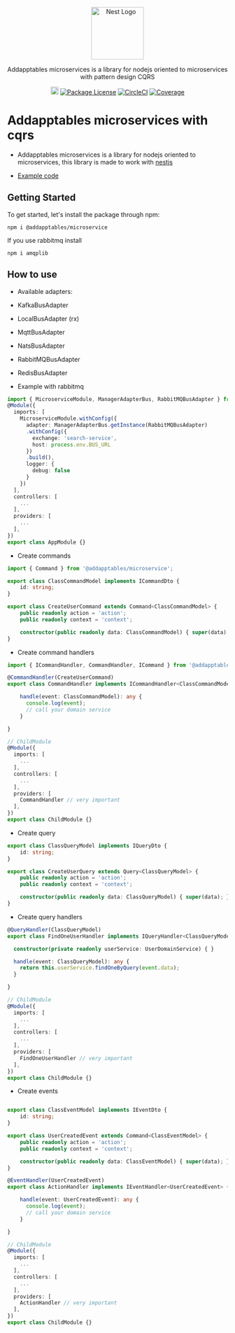 <p align="center">
  <a href="http://addapptables.com/admin/dashboard" target="blank"><img src="http://addapptables.com/assets/images/logo/addaptables.svg" width="120" alt="Nest Logo" /></a>
</p>

  <p align="center">Addapptables microservices is a library for nodejs oriented to microservices with pattern design CQRS</p>
    <p align="center">
<a href="https://badge.fury.io/js/%40addapptables%2Fmicroservice"><img src="https://badge.fury.io/js/%40addapptables%2Fmicroservice.svg" alt="npm version" height="18"></a>
<a href="https://www.npmjs.com/~nestjscore" target="_blank"><img src="https://img.shields.io/npm/l/@nestjs/core.svg" alt="Package License" /></a>
<a href="https://circleci.com/gh/nestjs/nest" target="_blank"><img src="https://img.shields.io/circleci/build/github/nestjs/nest/master" alt="CircleCI" /></a>
<a href="https://coveralls.io/github/nestjs/nest?branch=master" target="_blank"><img src="https://coveralls.io/repos/github/nestjs/nest/badge.svg?branch=master#9" alt="Coverage" /></a>
</p>

# Addapptables microservices with cqrs

- Addapptables microservices is a library for nodejs oriented to microservices,
this library is made to work with [nestjs](https://docs.nestjs.com/)

- [Example code](https://github.com/addapptables/boilerplate)

## Getting Started
To get started, let's install the package through npm:

```
npm i @addapptables/microservice
```

If you use rabbitmq install
```
npm i amqplib
```

## How to use
- Available adapters:
- KafkaBusAdapter
- LocalBusAdapter (rx)
- MqttBusAdapter
- NatsBusAdapter
- RabbitMQBusAdapter
- RedisBusAdapter

- Example with rabbitmq
```typescript
import { MicroserviceModule, ManagerAdapterBus, RabbitMQBusAdapter } from '@addapptables/microservice';
@Module({
  imports: [
    MicroserviceModule.withConfig({
      adapter: ManagerAdapterBus.getInstance(RabbitMQBusAdapter)
      .withConfig({
        exchange: 'search-service',
        host: process.env.BUS_URL
      })
      .build(),
      logger: {
        debug: false
      }
    })
  ],
  controllers: [
    ...
  ],
  providers: [
    ...
  ],
})
export class AppModule {}
```

- Create commands

```typescript
import { Command } from '@addapptables/microservice';

export class ClassCommandModel implements ICommandDto {
    id: string;
}

export class CreateUserCommand extends Command<ClassCommandModel> {
    public readonly action = 'action';
    public readonly context = 'context';

    constructor(public readonly data: ClassCommandModel) { super(data); }
}
```

- Create command handlers
```typescript
import { ICommandHandler, CommandHandler, ICommand } from '@addapptables/cqrs';

@CommandHandler(CreateUserCommand)
export class CommandHandler implements ICommandHandler<ClassCommandModel> {

    handle(event: ClassCommandModel): any {
      console.log(event);
      // call your domain service
    }

}

// ChildModule
@Module({
  imports: [
    ...
  ],
  controllers: [
    ...
  ],
  providers: [
    CommandHandler // very important
  ],
})
export class ChildModule {}
```

- Create query

```typescript
export class ClassQueryModel implements IQueryDto {
    id: string;
}

export class CreateUserQuery extends Query<ClassQueryModel> {
    public readonly action = 'action';
    public readonly context = 'context';

    constructor(public readonly data: ClassQueryModel) { super(data); }
}
```

- Create query handlers
```typescript
@QueryHandler(ClassQueryModel)
export class FindOneUserHandler implements IQueryHandler<ClassQueryModel> {

  constructor(private readonly userService: UserDomainService) { }

  handle(event: ClassQueryModel): any {
    return this.userService.findOneByQuery(event.data);
  }

}

// ChildModule
@Module({
  imports: [
    ...
  ],
  controllers: [
    ...
  ],
  providers: [
    FindOneUserHandler // very important
  ],
})
export class ChildModule {}
```

- Create events

```typescript

export class ClassEventModel implements IEventDto {
    id: string;
}

export class UserCreatedEvent extends Command<ClassEventModel> {
    public readonly action = 'action';
    public readonly context = 'context';

    constructor(public readonly data: ClassEventModel) { super(data); }
}
```

```typescript
@EventHandler(UserCreatedEvent)
export class ActionHandler implements IEventHandler<UserCreatedEvent> {

    handle(event: UserCreatedEvent): any {
      console.log(event);
      // call your domain service
    }

}

// ChildModule
@Module({
  imports: [
    ...
  ],
  controllers: [
    ...
  ],
  providers: [
    ActionHandler // very important
  ],
})
export class ChildModule {}
```


